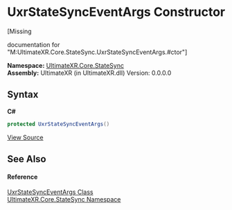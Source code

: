 # UxrStateSyncEventArgs Constructor 
 

\[Missing <summary> documentation for "M:UltimateXR.Core.StateSync.UxrStateSyncEventArgs.#ctor"\]

**Namespace:**&nbsp;<a href="N_UltimateXR_Core_StateSync">UltimateXR.Core.StateSync</a><br />**Assembly:**&nbsp;UltimateXR (in UltimateXR.dll) Version: 0.0.0.0

## Syntax

**C#**<br />
``` C#
protected UxrStateSyncEventArgs()
```

<a href="UltimateXR/Scripts/Core/StateSync/UxrStateSyncEventArgs.cs" rel="noopener noreferrer" title="View the source code">View Source</a><br />

## See Also


#### Reference
<a href="T_UltimateXR_Core_StateSync_UxrStateSyncEventArgs">UxrStateSyncEventArgs Class</a><br /><a href="N_UltimateXR_Core_StateSync">UltimateXR.Core.StateSync Namespace</a><br />
